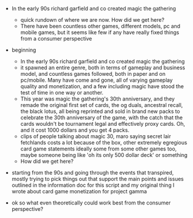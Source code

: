 - In the early 90s richard garfield and co created magic the gathering
	- quick rundown of where we are now. How did we get here?
	- There have been countless other games, different models, pc and mobile games, but it seems like few if any have really fixed things from a consumer perspective


- beginning
	- In the early 90s richard garfield and co created magic the gathering
	- it spawned an entire genre, both in terms of gameplay and business model, and countless games followed, both in paper and on pc/mobile. Many have come and gone, all of varying gameplay quality and monetization, and a few including magic have stood the test of time in one way or another.
	- This year was magic the gathering's 30th anniversary, and they remade the original first set of cards, the og duals, ancestral recall, the black lotus, all being reprinted and sold in brand new packs to celebrate the 30th anniversary of the game, with the catch that the cards wouldn't be tournament legal and effectively proxy cards. Oh, and it cost 1000 dollars and you get 4 packs.
	- clips of people talking about magic 30, maro saying secret lair fetchlands costs a lot because of the box, other extremely egregious card game statements ideally some from some other games too, maybe someone being like 'oh its only 500 dollar deck' or something
	- How did we get here?
- starting from the 90s and going through the events that transpired, mostly trying to pick things out that support the main points and issues outlined in the information doc for this script and my original thing I wrote about card game monetization for project gamma
- ok so what even theoretically could work best from the consumer perspective?
